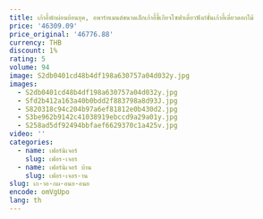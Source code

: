 ```yaml
---
title: เก้าอี้พักผ่อนย้อนยุค, อพาร์ทเมนต์ขนาดเล็กเก้าอี้ขี้เกียจโซฟาเดี่ยวฟังก์ชั่นเก้าอี้เดี่ยวดอกไม้
price: '46309.09'
price_original: '46776.88'
currency: THB
discount: 1%
rating: 5
volume: 94
image: S2db0401cd48b4df198a630757a04d032y.jpg
images:
  - S2db0401cd48b4df198a630757a04d032y.jpg
  - Sfd2b412a163a40b0bdd2f883798a8d93J.jpg
  - S820318c94c204b97a6ef81812e0b430d2.jpg
  - S3be962b9142c41038919ebccd9a29a01y.jpg
  - S258ad5df92494bbfaef6629370c1a425v.jpg
video: ''
categories:
  - name: เฟอร์นิเจอร์
    slug: เฟอร-เจอร
  - name: เฟอร์นิเจอร์ บ้าน
    slug: เฟอร-เจอร-าน
slug: เก-าอ-กผ-อนย-อนย
encode: omVgUpo
lang: th
---
```

  